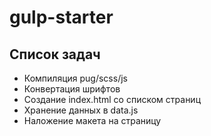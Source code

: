 # gulp-starter

## Список задач
* Компиляция pug/scss/js
* Конвертация шрифтов
* Создание index.html со списком страниц
* Хранение данных в data.js
* Наложение макета на страницу
